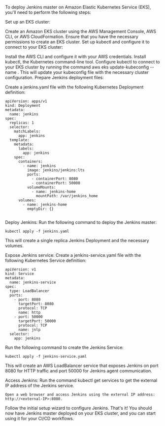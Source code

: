 To deploy Jenkins master on Amazon Elastic Kubernetes Service (EKS), you'll need to perform the following steps:

Set up an EKS cluster:

Create an Amazon EKS cluster using the AWS Management Console, AWS CLI, or AWS CloudFormation. Ensure that you have the necessary permissions to create an EKS cluster.
Set up kubectl and configure it to connect to your EKS cluster:

Install the AWS CLI and configure it with your AWS credentials.
Install kubectl, the Kubernetes command-line tool.
Configure kubectl to connect to your EKS cluster by running the command aws eks update-kubeconfig --name <cluster-name>. This will update your kubeconfig file with the necessary cluster configuration.
Prepare Jenkins deployment files:

Create a jenkins.yaml file with the following Kubernetes Deployment definition:

```
apiVersion: apps/v1
kind: Deployment
metadata:
  name: jenkins
spec:
  replicas: 1
  selector:
    matchLabels:
      app: jenkins
  template:
    metadata:
      labels:
        app: jenkins
    spec:
      containers:
        - name: jenkins
          image: jenkins/jenkins:lts
          ports:
            - containerPort: 8080
            - containerPort: 50000
          volumeMounts:
            - name: jenkins-home
              mountPath: /var/jenkins_home
      volumes:
        - name: jenkins-home
          emptyDir: {}
          
```

Deploy Jenkins:
Run the following command to deploy the Jenkins master:

```
kubectl apply -f jenkins.yaml
```

This will create a single replica Jenkins Deployment and the necessary volumes.

Expose Jenkins service:
Create a jenkins-service.yaml file with the following Kubernetes Service definition:

```
apiVersion: v1
kind: Service
metadata:
  name: jenkins-service
spec:
  type: LoadBalancer
  ports:
    - port: 8080
      targetPort: 8080
      protocol: TCP
      name: http
    - port: 50000
      targetPort: 50000
      protocol: TCP
      name: jnlp
  selector:
    app: jenkins
```

Run the following command to create the Jenkins Service:

```
kubectl apply -f jenkins-service.yaml
```
This will create an AWS LoadBalancer service that exposes Jenkins on port 8080 for HTTP traffic and port 50000 for Jenkins agent communication.

Access Jenkins:
Run the command kubectl get services to get the external IP address of the Jenkins service.
```
Open a web browser and access Jenkins using the external IP address: http://<external-IP>:8080.
```
Follow the initial setup wizard to configure Jenkins.
That's it! You should now have Jenkins master deployed on your EKS cluster, and you can start using it for your CI/CD workflows.
